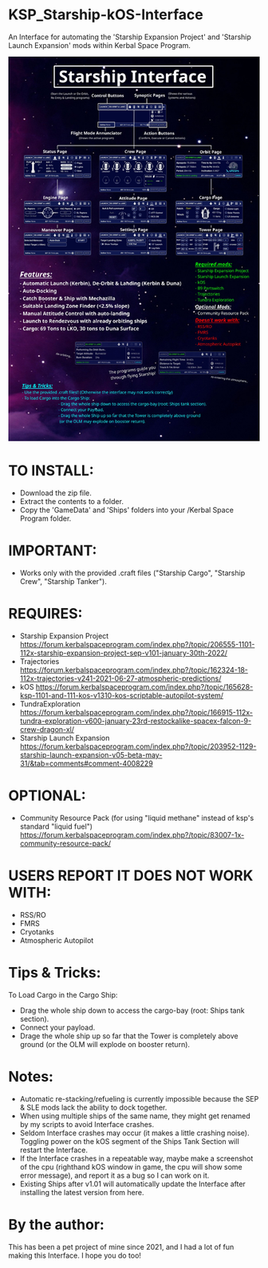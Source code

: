 # KSP_Starship-kOS-Interface
An Interface for automating the 'Starship Expansion Project' and 'Starship Launch Expansion' mods within Kerbal Space Program.

![Alt text](/Infographic.jpg)

# TO INSTALL:
- Download the zip file.
- Extract the contents to a folder.
- Copy the 'GameData' and 'Ships' folders into your /Kerbal Space Program folder.


# IMPORTANT:
- Works only with the provided .craft files ("Starship Cargo", "Starship Crew", "Starship Tanker").

# REQUIRES:
- Starship Expansion Project
    https://forum.kerbalspaceprogram.com/index.php?/topic/206555-1101-112x-starship-expansion-project-sep-v101-january-30th-2022/
- Trajectories
    https://forum.kerbalspaceprogram.com/index.php?/topic/162324-18-112x-trajectories-v241-2021-06-27-atmospheric-predictions/
- kOS
    https://forum.kerbalspaceprogram.com/index.php?/topic/165628-ksp-1101-and-111-kos-v1310-kos-scriptable-autopilot-system/
- TundraExploration
    https://forum.kerbalspaceprogram.com/index.php?/topic/166915-112x-tundra-exploration-v600-january-23rd-restockalike-spacex-falcon-9-crew-dragon-xl/
- Starship Launch Expansion
    https://forum.kerbalspaceprogram.com/index.php?/topic/203952-1129-starship-launch-expansion-v05-beta-may-31/&tab=comments#comment-4008229

# OPTIONAL:
- Community Resource Pack (for using "liquid methane" instead of ksp's standard "liquid fuel")
    https://forum.kerbalspaceprogram.com/index.php?/topic/83007-1x-community-resource-pack/

# USERS REPORT IT DOES NOT WORK WITH:
- RSS/RO
- FMRS
- Cryotanks
- Atmospheric Autopilot



# Tips & Tricks:
To Load Cargo in the Cargo Ship:
- Drag the whole ship down to access the cargo-bay (root: Ships tank section).
- Connect your payload.
- Drage the whole ship up so far that the Tower is completely above ground (or the OLM will explode on booster return).


# Notes:
- Automatic re-stacking/refueling is currently impossible because the SEP & SLE mods lack the ability to dock together.
- When using multiple ships of the same name, they might get renamed by my scripts to avoid Interface crashes.
- Seldom Interface crashes may occur (it makes a little crashing noise). Toggling power on the kOS segment of the Ships Tank Section will restart the Interface.
- If the Interface crashes in a repeatable way, maybe make a screenshot of the cpu (righthand kOS window in game, the cpu will show some error message), and report it as a bug so I can work on it.
- Existing Ships after v1.01 will automatically update the Interface after installing the latest version from here.



# By the author:
This has been a pet project of mine since 2021, and I had a lot of fun making this Interface. I hope you do too!
